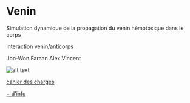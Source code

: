 # Venin 
Simulation dynamique de la propagation du venin hémotoxique dans le corps

interaction venin/anticorps

Joo-Won Faraan Alex Vincent

![alt text](https://1.bp.blogspot.com/-a-ultDRZNvI/Uq5lrPlUpwI/AAAAAAAAFQ8/zriG5vzcPcw/s1600/tumblr_mlp8cq2OpC1r0y8j6o1_500.gif)

[cahier des charges](https://docs.google.com/document/d/1Rj8ByG4-xUpoe2-c9_sKJ-SPTIuWbMR9m4GVWTerBKE/edit)

[+ d'info](https://docs.google.com/document/d/1caLiQJIDLWALhjkCo4FwB4u5WUMhETaDe33ADTXvx18/edit)


